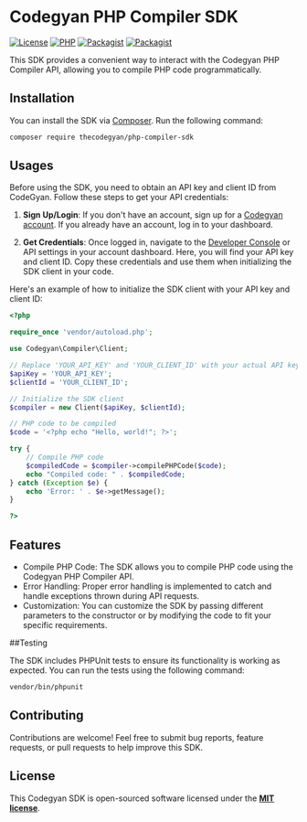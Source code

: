 # Codegyan PHP Compiler SDK

[![License](https://img.shields.io/badge/license-MIT-blue.svg)](LICENSE.txt)
[![PHP](https://img.shields.io/badge/php-%5E8.1.0-blue)](https://www.php.net/)
[![Packagist](https://img.shields.io/packagist/v/codegyan/php-compiler-sdk)](https://packagist.org/packages/codegyan/php-compiler-sdk)
[![Packagist](https://img.shields.io/packagist/dt/codegyan/php-compiler-sdk)](https://packagist.org/packages/codegyan/php-compiler-sdk)


This SDK provides a convenient way to interact with the Codegyan PHP Compiler API, allowing you to compile PHP code programmatically.

## Installation

You can install the SDK via [Composer](https://getcomposer.org/). Run the following command:

```bash
composer require thecodegyan/php-compiler-sdk
```

## Usages
Before using the SDK, you need to obtain an API key and client ID from CodeGyan. Follow these steps to get your API credentials:

1. **Sign Up/Login**: If you don't have an account, sign up for a [Codegyan account](https://www.codegyan.in/). If you already have an account, log in to your dashboard.

2. **Get Credentials**: Once logged in, navigate to the [Developer Console](https://developer.codegyan.in/) or API settings in your account dashboard. Here, you will find your API key and client ID. Copy these credentials and use them when initializing the SDK client in your code.

Here's an example of how to initialize the SDK client with your API key and client ID:


```php
<?php

require_once 'vendor/autoload.php';

use Codegyan\Compiler\Client;

// Replace 'YOUR_API_KEY' and 'YOUR_CLIENT_ID' with your actual API key and client ID
$apiKey = 'YOUR_API_KEY';
$clientId = 'YOUR_CLIENT_ID';

// Initialize the SDK client
$compiler = new Client($apiKey, $clientId);

// PHP code to be compiled
$code = '<?php echo "Hello, world!"; ?>';

try {
    // Compile PHP code
    $compiledCode = $compiler->compilePHPCode($code);
    echo "Compiled code: " . $compiledCode;
} catch (Exception $e) {
    echo 'Error: ' . $e->getMessage();
}

?>
```

## Features

- Compile PHP Code: The SDK allows you to compile PHP code using the Codegyan PHP Compiler API.
- Error Handling: Proper error handling is implemented to catch and handle exceptions thrown during API requests.
- Customization: You can customize the SDK by passing different parameters to the constructor or by modifying the code to fit your specific requirements.

##Testing

The SDK includes PHPUnit tests to ensure its functionality is working as expected. You can run the tests using the following command:

```bash
vendor/bin/phpunit
```

## Contributing
Contributions are welcome! Feel free to submit bug reports, feature requests, or pull requests to help improve this SDK.

## License
This Codegyan SDK is open-sourced software licensed under the **[MIT license](https://opensource.org/licenses/MIT)**.
